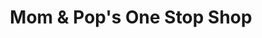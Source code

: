 ---
title: "Mom & Pop's One Stop Shop"
url: /hillman/mom-and-pops-one-stop-shop/
shop: convenience
---